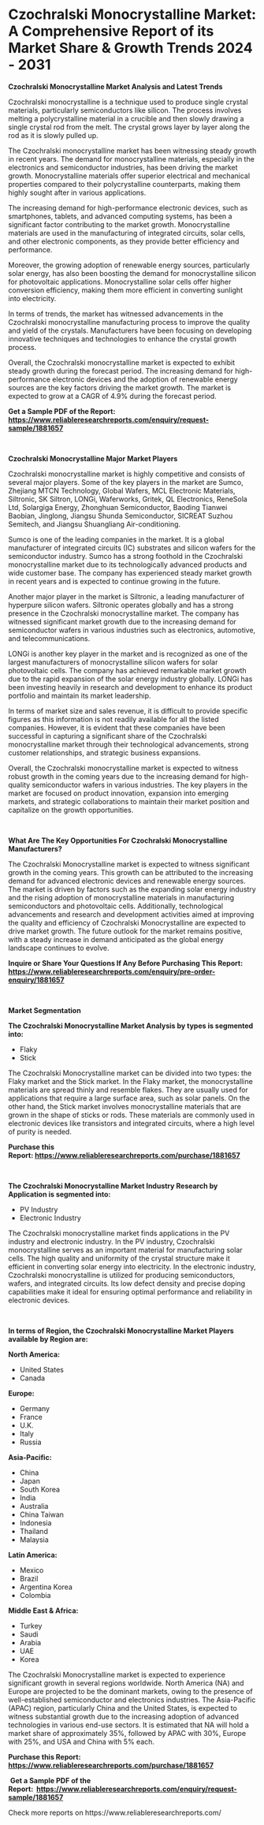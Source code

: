 <p><h1>Czochralski Monocrystalline Market: A Comprehensive Report of its Market Share & Growth Trends 2024 - 2031</h1></p><p><strong>Czochralski Monocrystalline Market Analysis and Latest Trends</strong></p>
<p><p>Czochralski monocrystalline is a technique used to produce single crystal materials, particularly semiconductors like silicon. The process involves melting a polycrystalline material in a crucible and then slowly drawing a single crystal rod from the melt. The crystal grows layer by layer along the rod as it is slowly pulled up.</p><p>The Czochralski monocrystalline market has been witnessing steady growth in recent years. The demand for monocrystalline materials, especially in the electronics and semiconductor industries, has been driving the market growth. Monocrystalline materials offer superior electrical and mechanical properties compared to their polycrystalline counterparts, making them highly sought after in various applications.</p><p>The increasing demand for high-performance electronic devices, such as smartphones, tablets, and advanced computing systems, has been a significant factor contributing to the market growth. Monocrystalline materials are used in the manufacturing of integrated circuits, solar cells, and other electronic components, as they provide better efficiency and performance.</p><p>Moreover, the growing adoption of renewable energy sources, particularly solar energy, has also been boosting the demand for monocrystalline silicon for photovoltaic applications. Monocrystalline solar cells offer higher conversion efficiency, making them more efficient in converting sunlight into electricity.</p><p>In terms of trends, the market has witnessed advancements in the Czochralski monocrystalline manufacturing process to improve the quality and yield of the crystals. Manufacturers have been focusing on developing innovative techniques and technologies to enhance the crystal growth process.</p><p>Overall, the Czochralski monocrystalline market is expected to exhibit steady growth during the forecast period. The increasing demand for high-performance electronic devices and the adoption of renewable energy sources are the key factors driving the market growth. The market is expected to grow at a CAGR of 4.9% during the forecast period.</p></p>
<p><strong>Get a Sample PDF of the Report:&nbsp; <a href="https://www.reliableresearchreports.com/enquiry/request-sample/1881657">https://www.reliableresearchreports.com/enquiry/request-sample/1881657</a></strong></p>
<p>&nbsp;</p>
<p><strong>Czochralski Monocrystalline Major Market Players</strong></p>
<p><p>Czochralski monocrystalline market is highly competitive and consists of several major players. Some of the key players in the market are Sumco, Zhejiang MTCN Technology, Global Wafers, MCL Electronic Materials, Siltronic, SK Siltron, LONGi, Waferworks, Gritek, QL Electronics, ReneSola Ltd, Solargiga Energy, Zhonghuan Semiconductor, Baoding Tianwei Baobian, Jinglong, Jiangsu Shunda Semiconductor, SICREAT Suzhou Semitech, and Jiangsu Shuangliang Air-conditioning.</p><p>Sumco is one of the leading companies in the market. It is a global manufacturer of integrated circuits (IC) substrates and silicon wafers for the semiconductor industry. Sumco has a strong foothold in the Czochralski monocrystalline market due to its technologically advanced products and wide customer base. The company has experienced steady market growth in recent years and is expected to continue growing in the future.</p><p>Another major player in the market is Siltronic, a leading manufacturer of hyperpure silicon wafers. Siltronic operates globally and has a strong presence in the Czochralski monocrystalline market. The company has witnessed significant market growth due to the increasing demand for semiconductor wafers in various industries such as electronics, automotive, and telecommunications.</p><p>LONGi is another key player in the market and is recognized as one of the largest manufacturers of monocrystalline silicon wafers for solar photovoltaic cells. The company has achieved remarkable market growth due to the rapid expansion of the solar energy industry globally. LONGi has been investing heavily in research and development to enhance its product portfolio and maintain its market leadership.</p><p>In terms of market size and sales revenue, it is difficult to provide specific figures as this information is not readily available for all the listed companies. However, it is evident that these companies have been successful in capturing a significant share of the Czochralski monocrystalline market through their technological advancements, strong customer relationships, and strategic business expansions.</p><p>Overall, the Czochralski monocrystalline market is expected to witness robust growth in the coming years due to the increasing demand for high-quality semiconductor wafers in various industries. The key players in the market are focused on product innovation, expansion into emerging markets, and strategic collaborations to maintain their market position and capitalize on the growth opportunities.</p></p>
<p>&nbsp;</p>
<p><strong>What Are The Key Opportunities For Czochralski Monocrystalline Manufacturers?</strong></p>
<p><p>The Czochralski Monocrystalline market is expected to witness significant growth in the coming years. This growth can be attributed to the increasing demand for advanced electronic devices and renewable energy sources. The market is driven by factors such as the expanding solar energy industry and the rising adoption of monocrystalline materials in manufacturing semiconductors and photovoltaic cells. Additionally, technological advancements and research and development activities aimed at improving the quality and efficiency of Czochralski Monocrystalline are expected to drive market growth. The future outlook for the market remains positive, with a steady increase in demand anticipated as the global energy landscape continues to evolve.</p></p>
<p><strong>Inquire or Share Your Questions If Any Before Purchasing This Report: <a href="https://www.reliableresearchreports.com/enquiry/pre-order-enquiry/1881657">https://www.reliableresearchreports.com/enquiry/pre-order-enquiry/1881657</a></strong></p>
<p>&nbsp;</p>
<p><strong>Market Segmentation</strong></p>
<p><strong>The Czochralski Monocrystalline Market Analysis by types is segmented into:</strong></p>
<p><ul><li>Flaky</li><li>Stick</li></ul></p>
<p><p>The Czochralski Monocrystalline market can be divided into two types: the Flaky market and the Stick market. In the Flaky market, the monocrystalline materials are spread thinly and resemble flakes. They are usually used for applications that require a large surface area, such as solar panels. On the other hand, the Stick market involves monocrystalline materials that are grown in the shape of sticks or rods. These materials are commonly used in electronic devices like transistors and integrated circuits, where a high level of purity is needed.</p></p>
<p><strong>Purchase this Report:&nbsp;<a href="https://www.reliableresearchreports.com/purchase/1881657">https://www.reliableresearchreports.com/purchase/1881657</a></strong></p>
<p>&nbsp;</p>
<p><strong>The Czochralski Monocrystalline Market Industry Research by Application is segmented into:</strong></p>
<p><ul><li>PV Industry</li><li>Electronic Industry</li></ul></p>
<p><p>The Czochralski monocrystalline market finds applications in the PV industry and electronic industry. In the PV industry, Czochralski monocrystalline serves as an important material for manufacturing solar cells. The high quality and uniformity of the crystal structure make it efficient in converting solar energy into electricity. In the electronic industry, Czochralski monocrystalline is utilized for producing semiconductors, wafers, and integrated circuits. Its low defect density and precise doping capabilities make it ideal for ensuring optimal performance and reliability in electronic devices.</p></p>
<p>&nbsp;</p>
<p><strong>In terms of Region, the Czochralski Monocrystalline Market Players available by Region are:</strong></p>
<p>
    <p> <strong> North America: </strong>
        <ul>
            <li>United States</li>
            <li>Canada</li>
        </ul>
        </p> 
    <p> <strong> Europe: </strong>
        <ul>
            <li>Germany</li>
            <li>France</li>
            <li>U.K.</li>
            <li>Italy</li>
            <li>Russia</li>
        </ul>
        </p> 
    <p> <strong> Asia-Pacific: </strong>
        <ul>
            <li>China</li>
            <li>Japan</li>
            <li>South Korea</li>
            <li>India</li>
            <li>Australia</li>
            <li>China Taiwan</li>
            <li>Indonesia</li>
            <li>Thailand</li>
            <li>Malaysia</li>
        </ul>
        </p> 
    <p> <strong> Latin America: </strong>
        <ul>
            <li>Mexico</li>
            <li>Brazil</li>
            <li>Argentina Korea</li>
            <li>Colombia</li>
        </ul>
        </p> 
    <p> <strong> Middle East & Africa: </strong>
        <ul>
            <li>Turkey</li>
            <li>Saudi</li>
            <li>Arabia</li>
            <li>UAE</li>
            <li>Korea</li>
        </ul>
    </p>
    </p>
<p><p>The Czochralski Monocrystalline market is expected to experience significant growth in several regions worldwide. North America (NA) and Europe are projected to be the dominant markets, owing to the presence of well-established semiconductor and electronics industries. The Asia-Pacific (APAC) region, particularly China and the United States, is expected to witness substantial growth due to the increasing adoption of advanced technologies in various end-use sectors. It is estimated that NA will hold a market share of approximately 35%, followed by APAC with 30%, Europe with 25%, and USA and China with 5% each.</p></p>
<p><strong>Purchase this Report: <a href="https://www.reliableresearchreports.com/purchase/1881657">https://www.reliableresearchreports.com/purchase/1881657</a></strong></p>
<p>&nbsp;<strong>Get a Sample PDF of the Report:&nbsp;&nbsp;<a href="https://www.reliableresearchreports.com/enquiry/request-sample/1881657">https://www.reliableresearchreports.com/enquiry/request-sample/1881657</a></strong></p>
<p><strong></strong></p>
<p>Check more reports on https://www.reliableresearchreports.com/</p>